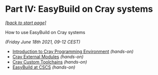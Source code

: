 # Part IV: EasyBuild on Cray systems

*[[back to start page]](index.md)*

How to use EasyBuild on Cray systems

*(Friday June 18th 2021, 09-12 CEST)*

* [Introduction to Cray Programming Environment](cray/introduction.md) *(hands-on)*
* [Cray External Modules](cray/external_modules.md) *(hands-on)*
* [Cray Custom Toolchains](cray/custom_toolchains.md) *(hands-on)*
* [EasyBuild at CSCS](cray/easybuild_at_cscs.md) *(hands-on)*
